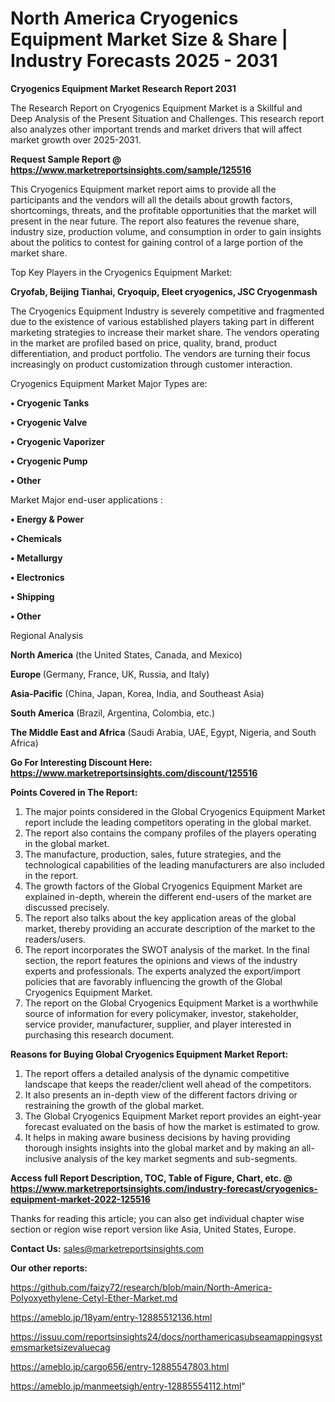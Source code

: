 # North America Cryogenics Equipment Market Size & Share | Industry Forecasts 2025 - 2031

<strong>Cryogenics Equipment Market Research Report 2031</strong>

The Research Report on Cryogenics Equipment Market is a Skillful and Deep Analysis of the Present Situation and Challenges. This research report also analyzes other important trends and market drivers that will affect market growth over 2025-2031.

<strong>Request Sample Report @ <a href=https://www.marketreportsinsights.com/sample/125516>https://www.marketreportsinsights.com/sample/125516</a></strong>

This Cryogenics Equipment market report aims to provide all the participants and the vendors will all the details about growth factors, shortcomings, threats, and the profitable opportunities that the market will present in the near future. The report also features the revenue share, industry size, production volume, and consumption in order to gain insights about the politics to contest for gaining control of a large portion of the market share.

Top Key Players in the Cryogenics Equipment Market:

<strong>Cryofab, Beijing Tianhai, Cryoquip, Eleet cryogenics, JSC Cryogenmash</strong>

The Cryogenics Equipment Industry is severely competitive and fragmented due to the existence of various established players taking part in different marketing strategies to increase their market share. The vendors operating in the market are profiled based on price, quality, brand, product differentiation, and product portfolio. The vendors are turning their focus increasingly on product customization through customer interaction.

Cryogenics Equipment Market Major Types are:

<strong>• Cryogenic Tanks

• Cryogenic Valve

• Cryogenic Vaporizer

• Cryogenic Pump

• Other</strong>

Market Major end-user applications :

<strong>• Energy & Power

• Chemicals

• Metallurgy

• Electronics

• Shipping

• Other</strong>

Regional Analysis

</u><strong><b>North America</b></strong> (the United States, Canada, and Mexico)

<strong><b>Europe </b></strong>(Germany, France, UK, Russia, and Italy)

<strong><b>Asia-Pacific</b></strong> (China, Japan, Korea, India, and Southeast Asia)

<strong><b>South America</b></strong> (Brazil, Argentina, Colombia, etc.)

<strong><b>The Middle East and Africa</b></strong> (Saudi Arabia, UAE, Egypt, Nigeria, and South Africa)

<strong>Go For Interesting Discount Here: <a href=https://www.marketreportsinsights.com/discount/125516>https://www.marketreportsinsights.com/discount/125516</a></strong>

<strong>Points Covered in The Report:</strong>
<ol>
  <li>The major points considered in the Global Cryogenics Equipment Market report include the leading competitors operating in the global market.</li>
  <li>The report also contains the company profiles of the players operating in the global market.</li>
  <li>The manufacture, production, sales, future strategies, and the technological capabilities of the leading manufacturers are also included in the report.</li>
  <li>The growth factors of the Global Cryogenics Equipment Market are explained in-depth, wherein the different end-users of the market are discussed precisely.</li>
  <li>The report also talks about the key application areas of the global market, thereby providing an accurate description of the market to the readers/users.</li>
  <li>The report incorporates the SWOT analysis of the market. In the final section, the report features the opinions and views of the industry experts and professionals. The experts analyzed the export/import policies that are favorably influencing the growth of the Global Cryogenics Equipment Market.</li>
  <li>The report on the Global Cryogenics Equipment Market is a worthwhile source of information for every policymaker, investor, stakeholder, service provider, manufacturer, supplier, and player interested in purchasing this research document.</li>
</ol>
<strong>Reasons for Buying Global Cryogenics Equipment Market Report:</strong>

<ol>
  <li>The report offers a detailed analysis of the dynamic competitive landscape that keeps the reader/client well ahead of the competitors.</li>
  <li>It also presents an in-depth view of the different factors driving or restraining the growth of the global market.</li>
  <li>The Global Cryogenics Equipment Market report provides an eight-year forecast evaluated on the basis of how the market is estimated to grow.</li>
  <li>It helps in making aware business decisions by having providing thorough insights insights into the global market and by making an all-inclusive analysis of the key market segments and sub-segments.</li>
</ol>
<strong>Access full Report Description, TOC, Table of Figure, Chart, etc. @ <a href=https://www.marketreportsinsights.com/industry-forecast/cryogenics-equipment-market-2022-125516>https://www.marketreportsinsights.com/industry-forecast/cryogenics-equipment-market-2022-125516</a></strong>


Thanks for reading this article; you can also get individual chapter wise section or region wise report version like Asia, United States, Europe.

<strong>Contact Us:</strong>
sales@marketreportsinsights.com

<strong>Our other reports:</strong>

<a href=https://github.com/faizy72/research/blob/main/North-America-Polyoxyethylene-Cetyl-Ether-Market.md>https://github.com/faizy72/research/blob/main/North-America-Polyoxyethylene-Cetyl-Ether-Market.md</a>

<a href=https://ameblo.jp/18yam/entry-12885512136.html>https://ameblo.jp/18yam/entry-12885512136.html</a>

<a href=https://issuu.com/reportsinsights24/docs/northamericasubseamappingsystemsmarketsizevaluecag>https://issuu.com/reportsinsights24/docs/northamericasubseamappingsystemsmarketsizevaluecag</a>

<a href=https://ameblo.jp/cargo656/entry-12885547803.html>https://ameblo.jp/cargo656/entry-12885547803.html</a>

<a href=https://ameblo.jp/manmeetsigh/entry-12885554112.html>https://ameblo.jp/manmeetsigh/entry-12885554112.html</a>"
